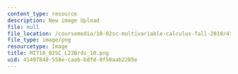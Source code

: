 ```yaml
---
content_type: resource
description: New image Upload
file: null
file_location: /coursemedia/18-02sc-multivariable-calculus-fall-2010/41497848558ecaabbdfd8f50aab2285e_MIT18_02SC_L22Brds_10.png
file_type: image/png
resourcetype: Image
title: MIT18_02SC_L22Brds_10.png
uid: 41497848-558e-caab-bdfd-8f50aab2285e
---
```


